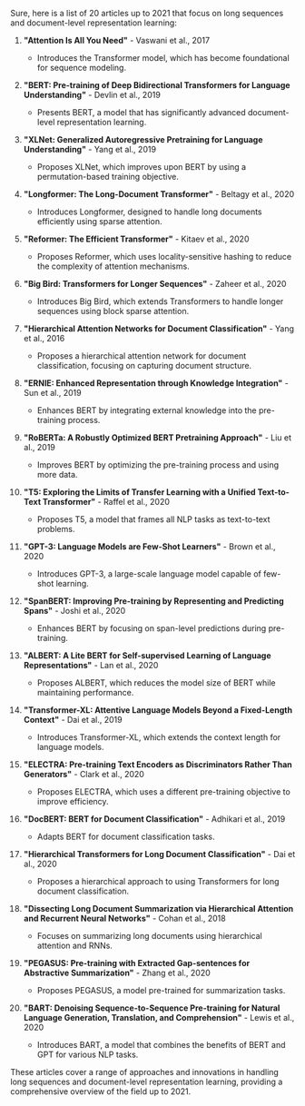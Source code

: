 Sure, here is a list of 20 articles up to 2021 that focus on long sequences and document-level representation learning:

1. **"Attention Is All You Need"** - Vaswani et al., 2017
   - Introduces the Transformer model, which has become foundational for sequence modeling.

2. **"BERT: Pre-training of Deep Bidirectional Transformers for Language Understanding"** - Devlin et al., 2019
   - Presents BERT, a model that has significantly advanced document-level representation learning.

3. **"XLNet: Generalized Autoregressive Pretraining for Language Understanding"** - Yang et al., 2019
   - Proposes XLNet, which improves upon BERT by using a permutation-based training objective.

4. **"Longformer: The Long-Document Transformer"** - Beltagy et al., 2020
   - Introduces Longformer, designed to handle long documents efficiently using sparse attention.

5. **"Reformer: The Efficient Transformer"** - Kitaev et al., 2020
   - Proposes Reformer, which uses locality-sensitive hashing to reduce the complexity of attention mechanisms.

6. **"Big Bird: Transformers for Longer Sequences"** - Zaheer et al., 2020
   - Introduces Big Bird, which extends Transformers to handle longer sequences using block sparse attention.

7. **"Hierarchical Attention Networks for Document Classification"** - Yang et al., 2016
   - Proposes a hierarchical attention network for document classification, focusing on capturing document structure.

8. **"ERNIE: Enhanced Representation through Knowledge Integration"** - Sun et al., 2019
   - Enhances BERT by integrating external knowledge into the pre-training process.

9. **"RoBERTa: A Robustly Optimized BERT Pretraining Approach"** - Liu et al., 2019
   - Improves BERT by optimizing the pre-training process and using more data.

10. **"T5: Exploring the Limits of Transfer Learning with a Unified Text-to-Text Transformer"** - Raffel et al., 2020
    - Proposes T5, a model that frames all NLP tasks as text-to-text problems.

11. **"GPT-3: Language Models are Few-Shot Learners"** - Brown et al., 2020
    - Introduces GPT-3, a large-scale language model capable of few-shot learning.

12. **"SpanBERT: Improving Pre-training by Representing and Predicting Spans"** - Joshi et al., 2020
    - Enhances BERT by focusing on span-level predictions during pre-training.

13. **"ALBERT: A Lite BERT for Self-supervised Learning of Language Representations"** - Lan et al., 2020
    - Proposes ALBERT, which reduces the model size of BERT while maintaining performance.

14. **"Transformer-XL: Attentive Language Models Beyond a Fixed-Length Context"** - Dai et al., 2019
    - Introduces Transformer-XL, which extends the context length for language models.

15. **"ELECTRA: Pre-training Text Encoders as Discriminators Rather Than Generators"** - Clark et al., 2020
    - Proposes ELECTRA, which uses a different pre-training objective to improve efficiency.

16. **"DocBERT: BERT for Document Classification"** - Adhikari et al., 2019
    - Adapts BERT for document classification tasks.

17. **"Hierarchical Transformers for Long Document Classification"** - Dai et al., 2020
    - Proposes a hierarchical approach to using Transformers for long document classification.

18. **"Dissecting Long Document Summarization via Hierarchical Attention and Recurrent Neural Networks"** - Cohan et al., 2018
    - Focuses on summarizing long documents using hierarchical attention and RNNs.

19. **"PEGASUS: Pre-training with Extracted Gap-sentences for Abstractive Summarization"** - Zhang et al., 2020
    - Proposes PEGASUS, a model pre-trained for summarization tasks.

20. **"BART: Denoising Sequence-to-Sequence Pre-training for Natural Language Generation, Translation, and Comprehension"** - Lewis et al., 2020
    - Introduces BART, a model that combines the benefits of BERT and GPT for various NLP tasks.

These articles cover a range of approaches and innovations in handling long sequences and document-level representation learning, providing a comprehensive overview of the field up to 2021.